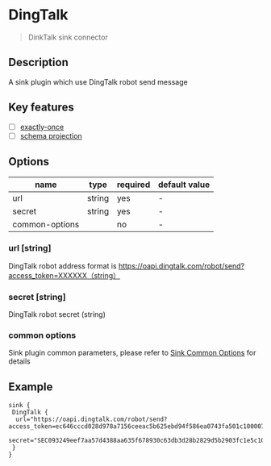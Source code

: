 # DingTalk

> DinkTalk sink connector

## Description

A sink plugin which use DingTalk robot send message

## Key features

- [ ] [exactly-once](../../concept/connector-v2-features.md)
- [ ] [schema projection](../../concept/connector-v2-features.md)

## Options

| name             | type        | required | default value |
|------------------| ----------  | -------- | ------------- |
| url              | string      | yes      | -             |
| secret           | string      | yes      | -             |
| common-options   |             | no       | -             |

### url [string]

DingTalk robot address format is https://oapi.dingtalk.com/robot/send?access_token=XXXXXX（string）

### secret [string]

DingTalk robot secret (string)

### common options

Sink plugin common parameters, please refer to [Sink Common Options](common-options.md) for details

## Example

```hocon
sink {
 DingTalk {
  url="https://oapi.dingtalk.com/robot/send?access_token=ec646cccd028d978a7156ceeac5b625ebd94f586ea0743fa501c100007890"
  secret="SEC093249eef7aa57d4388aa635f678930c63db3d28b2829d5b2903fc1e5c10000"
 }
}
```
